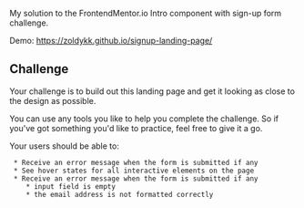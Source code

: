 
My solution to the FrontendMentor.io Intro component with sign-up form challenge.

Demo: https://zoldykk.github.io/signup-landing-page/

## Challenge
    
<p>Your challenge is to build out this landing page and get it looking as close to the design as possible.<p/>

You can use any tools you like to help you complete the challenge. So if you've got something you'd like to practice, feel free to give it a go.

Your users should be able to:

     * Receive an error message when the form is submitted if any
     * See hover states for all interactive elements on the page
     * Receive an error message when the form is submitted if any
        * input field is empty
        * the email address is not formatted correctly    
         
 
